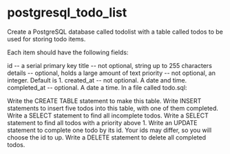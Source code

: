 # postgresql_todo_list

Create a PostgreSQL database called todolist with a table called todos to be used for storing todo items.

Each item should have the following fields:

id -- a serial primary key
title -- not optional, string up to 255 characters
details -- optional, holds a large amount of text
priority -- not optional, an integer. Default is 1.
created_at -- not optional. A date and time.
completed_at -- optional. A date a time.
In a file called todo.sql:

Write the CREATE TABLE statement to make this table.
Write INSERT statements to insert five todos into this table, with one of them completed.
Write a SELECT statement to find all incomplete todos.
Write a SELECT statement to find all todos with a priority above 1.
Write an UPDATE statement to complete one todo by its id. Your ids may differ, so you will choose the id to up.
Write a DELETE statement to delete all completed todos.
